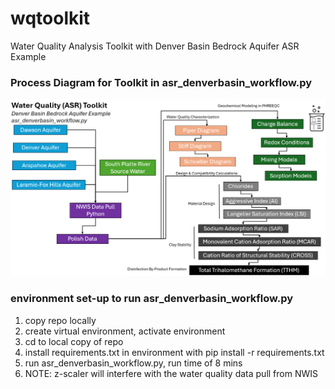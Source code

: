 # wqtoolkit
Water Quality Analysis Toolkit with Denver Basin Bedrock Aquifer ASR Example

### Process Diagram for Toolkit in asr_denverbasin_workflow.py

<img src="readme/processdiagram.png" width="1000"/>


### environment set-up to run asr_denverbasin_workflow.py
1. copy repo locally
2. create virtual environment, activate environment
3. cd to local copy of repo
4. install requirements.txt in environment with
     pip install -r requirements.txt
5. run asr_denverbasin_workflow.py, run time of 8 mins
6. NOTE: z-scaler will interfere with the water quality data pull from NWIS
